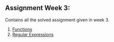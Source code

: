 ## Assignment Week 3:

Contains all the solved assignment given in week 3. 

1. [Functions](Function_Assignment.ipynb)
2. [Regular Expressions](Regular_Expression.ipynb)
